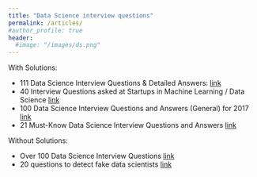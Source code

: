 ```yaml
---
title: "Data Science interview questions"
permalink: /articles/
#author_profile: true
header:
  #image: "/images/ds.png"
---
```

With Solutions:

* 111 Data Science Interview Questions & Detailed Answers: [link](https://rpubs.com/JDAHAN/172473)
* 40 Interview Questions asked at Startups in Machine Learning / Data Science [link](https://www.analyticsvidhya.com/blog/2016/09/40-interview-questions-asked-at-startups-in-machine-learning-data-science/)
* 100 Data Science Interview Questions and Answers (General) for 2017 [link](https://www.dezyre.com/article/100-data-science-interview-questions-and-answers-general-for-2018/184)
* 21 Must-Know Data Science Interview Questions and Answers [link](https://www.kdnuggets.com/2016/02/21-data-science-interview-questions-answers.html)

Without Solutions:

* Over 100 Data Science Interview Questions [link](https://www.learndatasci.com/data-science-interview-questions/)
* 20 questions to detect fake data scientists [link](https://www.import.io/post/20-questions-to-detect-fake-data-scientists/)
